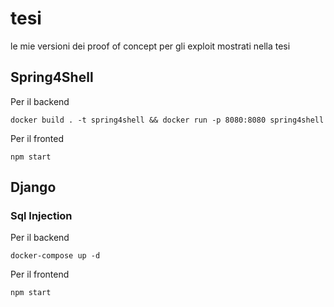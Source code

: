 # tesi
le mie versioni dei proof of concept per gli exploit mostrati nella tesi

## Spring4Shell
Per il backend 
```
docker build . -t spring4shell && docker run -p 8080:8080 spring4shell
```
Per il fronted
```
npm start
```

## Django 
### Sql Injection
Per il backend
```
docker-compose up -d
```
Per il frontend 
```
npm start
```
